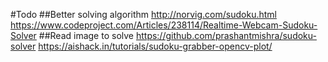 #Todo
##Better solving algorithm
http://norvig.com/sudoku.html
https://www.codeproject.com/Articles/238114/Realtime-Webcam-Sudoku-Solver
##Read image to solve
https://github.com/prashantmishra/sudoku-solver
https://aishack.in/tutorials/sudoku-grabber-opencv-plot/